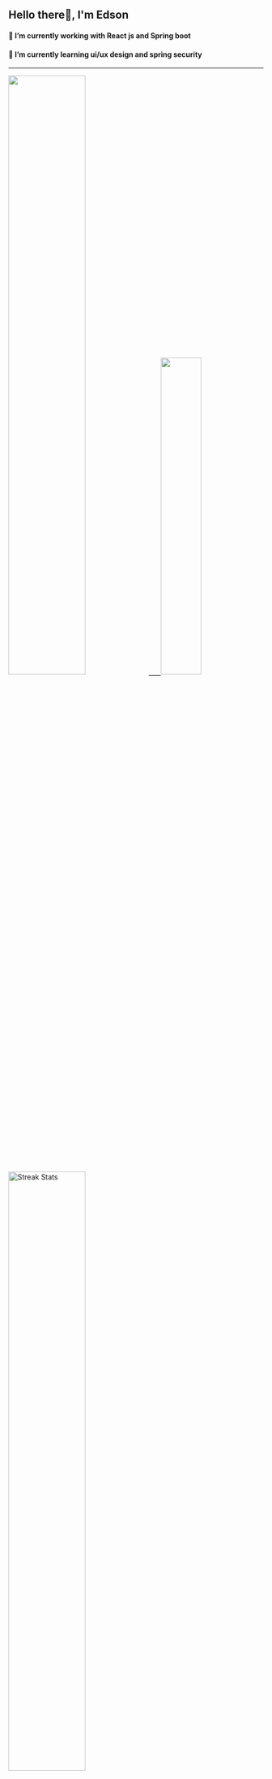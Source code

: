 
## Hello there👋, I'm Edson 

#### 🔭 I’m currently working with React js and Spring boot 
#### 🌱 I’m currently learning ui/ux design and spring security
---
    
  

 <p align="left">
  <a href="https://github.com/EdsonNhancale">
  <img width=55% src="https://github-readme-stats.vercel.app/api?username=EdsonNhancale&show_icons=true&theme=dracula&include_all_commits=true&count_private=true"/>&nbsp;&nbsp;&nbsp;&nbsp;&nbsp;
  <img  width=40% src="https://github-readme-stats.vercel.app/api/top-langs/?username=EdsonNhancale&layout=compact&langs_count=7&theme=dracula"/>
</p>

  <p align="left">
    <a href="https://github.com/EdsonNhancale"><img width=55% alt="Streak Stats" src="https://github-readme-streak-stats.herokuapp.com/?user=EdsonNhancale&theme=dracula"/></a>
   </p>

 
 <!--START_SECTION:waka-->

```txt
From: 16 November 2022 - To: 06 July 2023

Total Time: 441 hrs 42 mins

JavaScript        368 hrs 13 mins █████████████████████░░░░   83.36 %
Dart              14 hrs 6 mins   ▓░░░░░░░░░░░░░░░░░░░░░░░░   03.19 %
TypeScript        10 hrs 47 mins  ▓░░░░░░░░░░░░░░░░░░░░░░░░   02.44 %
JSON              9 hrs 29 mins   ▓░░░░░░░░░░░░░░░░░░░░░░░░   02.15 %
Other             8 hrs 58 mins   ▓░░░░░░░░░░░░░░░░░░░░░░░░   02.03 %
```

<!--END_SECTION:waka-->

<div> 
  <a href="www.linkedin.com/in/edson-nhancale-7849781a6" target="_blank"><img src="https://img.shields.io/badge/-LinkedIn-%230077B5?style=for-the-badge&logo=linkedin&logoColor=white" target="_blank"></a> 

</div>

